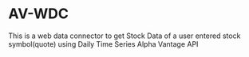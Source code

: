 # AV-WDC
This is a web data connector to get Stock Data of a user entered stock symbol(quote) using Daily Time Series Alpha Vantage API
